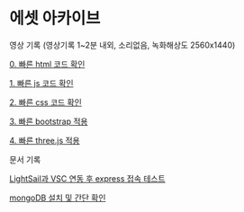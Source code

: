 # 에셋 아카이브

영상 기록 (영상기록 1~2분 내외, 소리없음, 녹화해상도 2560x1440)

[0. 빠른 html 코드 확인](https://hellogoseknock.github.io/home/video/quick01.mp4)

[1. 빠른 js 코드 확인](https://hellogoseknock.github.io/home/video/quick02.mp4)

[2. 빠른 css 코드 확인](https://hellogoseknock.github.io/home/video/quick03.mp4)

[3. 빠른 bootstrap 적용](https://hellogoseknock.github.io/home/video/quick04.mp4)

[4. 빠른 three.js 적용](https://hellogoseknock.github.io/home/video/quick05.mp4)


문서 기록

<a href="https://hellogoseknock.github.io/home/doc/manual01.html">LightSail과 VSC 연동 후 express 접속 테스트</a>

<a href="https://hellogoseknock.github.io/home/doc/manual02.html">mongoDB 설치 및 간단 확인</a>


